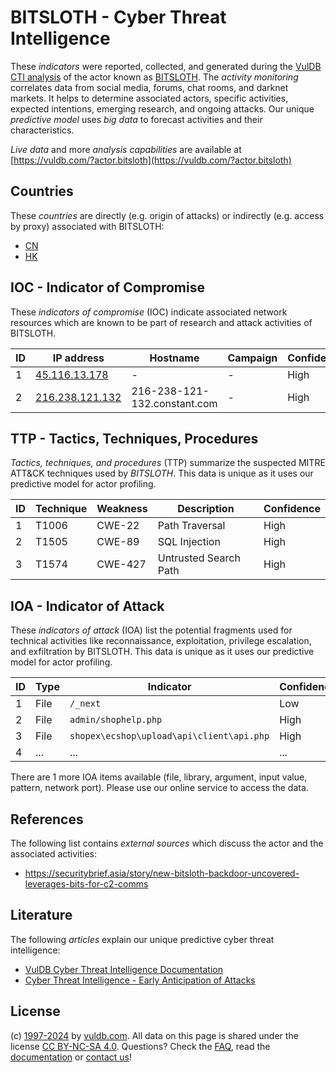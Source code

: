 # BITSLOTH - Cyber Threat Intelligence

These _indicators_ were reported, collected, and generated during the [VulDB CTI analysis](https://vuldb.com/?kb.cti) of the actor known as [BITSLOTH](https://vuldb.com/?actor.bitsloth). The _activity monitoring_ correlates data from social media, forums, chat rooms, and darknet markets. It helps to determine associated actors, specific activities, expected intentions, emerging research, and ongoing attacks. Our unique _predictive model_ uses _big data_ to forecast activities and their characteristics.

_Live data_ and more _analysis capabilities_ are available at [https://vuldb.com/?actor.bitsloth](https://vuldb.com/?actor.bitsloth)

## Countries

These _countries_ are directly (e.g. origin of attacks) or indirectly (e.g. access by proxy) associated with BITSLOTH:

* [CN](https://vuldb.com/?country.cn)
* [HK](https://vuldb.com/?country.hk)

## IOC - Indicator of Compromise

These _indicators of compromise_ (IOC) indicate associated network resources which are known to be part of research and attack activities of BITSLOTH.

ID | IP address | Hostname | Campaign | Confidence
-- | ---------- | -------- | -------- | ----------
1 | [45.116.13.178](https://vuldb.com/?ip.45.116.13.178) | - | - | High
2 | [216.238.121.132](https://vuldb.com/?ip.216.238.121.132) | 216-238-121-132.constant.com | - | High

## TTP - Tactics, Techniques, Procedures

_Tactics, techniques, and procedures_ (TTP) summarize the suspected MITRE ATT&CK techniques used by _BITSLOTH_. This data is unique as it uses our predictive model for actor profiling.

ID | Technique | Weakness | Description | Confidence
-- | --------- | -------- | ----------- | ----------
1 | T1006 | CWE-22 | Path Traversal | High
2 | T1505 | CWE-89 | SQL Injection | High
3 | T1574 | CWE-427 | Untrusted Search Path | High

## IOA - Indicator of Attack

These _indicators of attack_ (IOA) list the potential fragments used for technical activities like reconnaissance, exploitation, privilege escalation, and exfiltration by BITSLOTH. This data is unique as it uses our predictive model for actor profiling.

ID | Type | Indicator | Confidence
-- | ---- | --------- | ----------
1 | File | `/_next` | Low
2 | File | `admin/shophelp.php` | High
3 | File | `shopex\ecshop\upload\api\client\api.php` | High
4 | ... | ... | ...

There are 1 more IOA items available (file, library, argument, input value, pattern, network port). Please use our online service to access the data.

## References

The following list contains _external sources_ which discuss the actor and the associated activities:

* https://securitybrief.asia/story/new-bitsloth-backdoor-uncovered-leverages-bits-for-c2-comms

## Literature

The following _articles_ explain our unique predictive cyber threat intelligence:

* [VulDB Cyber Threat Intelligence Documentation](https://vuldb.com/?kb.cti)
* [Cyber Threat Intelligence - Early Anticipation of Attacks](https://www.scip.ch/en/?labs.20201022)

## License

(c) [1997-2024](https://vuldb.com/?kb.changelog) by [vuldb.com](https://vuldb.com/?kb.about). All data on this page is shared under the license [CC BY-NC-SA 4.0](https://creativecommons.org/licenses/by-nc-sa/4.0/). Questions? Check the [FAQ](https://vuldb.com/?kb.faq), read the [documentation](https://vuldb.com/?kb) or [contact us](https://vuldb.com/?contact)!
